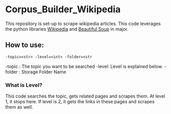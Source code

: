 # Corpus_Builder_Wikipedia

This repository is set-up to scrape wikipedia articles. This code leverages the python libraries [Wikipedia](https://pypi.org/project/wikipedia/) and [Beautiful Soup](https://pypi.org/project/beautifulsoup4/) in major.

## How to use:

```-topic=<str> -level=<int> -folder=<str```

-topic : The topic you want to be searched
-level: Level is explained below.
-folder : Storage Folder Name

### What is Level?

This code searches the topic, gets related pages and scrapes them. At level 1, it stops here. If level is 2, it gets the links in these pages and scrapes them as well.
